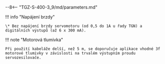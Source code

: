 --8<-- "TGZ-S-400-3_9/md/parameters.md"

!!! info "Napájení brzdy"

	\* Bez napájení brzdy servomotoru (od 0,5 do 1A u řady TGN) a digitálních výstupů (až 6 x 300 mA).

!!! note "Motorová tlumivka"

	Při použití kabeláže delší, než 5 m, se doporučuje aplikace vhodné 3f motorové tlumivky v závislosti na trvalém výstupním proudu servozesilovače. 